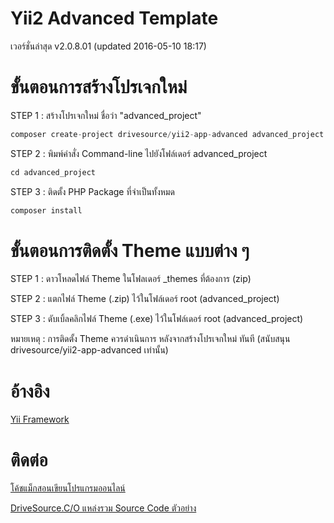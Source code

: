 # Yii2 Advanced Template
เวอร์ชั่นล่าสุด v2.0.8.01 (updated 2016-05-10 18:17)

# ขั้นตอนการสร้างโปรเจกใหม่
STEP 1 : สร้างโปรเจกใหม่ ชื่อว่า "advanced_project"
```php
composer create-project drivesource/yii2-app-advanced advanced_project "v2.0.8.01"
```

STEP 2 : พิมพ์คำสั่ง Command-line ไปยังโฟล์เดอร์ advanced_project
```php
cd advanced_project
```

STEP 3 : ติดตั้ง PHP Package ที่จำเป็นทั้งหมด
```php
composer install
```

# ขั้นตอนการติดตั้ง Theme แบบต่าง ๆ
STEP 1 : ดาวโหลดไฟล์ Theme ในโฟลเดอร์ _themes ที่ต้องการ (zip)

STEP 2 : แตกไฟล์ Theme (.zip) ไว้ในโฟล์เดอร์ root (advanced_project) 

STEP 3 : ดับเบิ้ลคลิกไฟล์ Theme (.exe) ไว้ในโฟล์เดอร์ root (advanced_project)

หมายเหตุ : การติดตั้ง Theme ควรดำเนินการ หลังจากสร้างโปรเจกใหม่ ทันที (สนับสนุน drivesource/yii2-app-advanced เท่านั้น)

# อ้างอิง
[Yii Framework](http://www.yiiframework.com/)

# ติดต่อ
[โค้ชแม็กสอนเขียนโปรแกรมออนไลน์](https://www.facebook.com/coursetrainingonline/)

[DriveSource.C/O แหล่งรวม Source Code ตัวอย่าง](https://www.facebook.com/1688805961374090)
